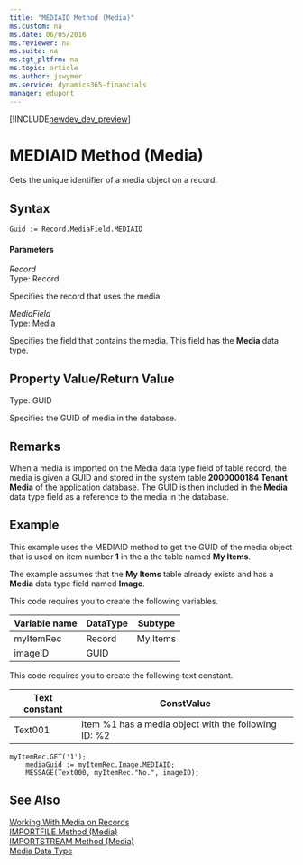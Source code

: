 ```yaml
---
title: "MEDIAID Method (Media)"
ms.custom: na
ms.date: 06/05/2016
ms.reviewer: na
ms.suite: na
ms.tgt_pltfrm: na
ms.topic: article
ms.author: jswymer
ms.service: dynamics365-financials
manager: edupont
---
```


[!INCLUDE[newdev_dev_preview](../includes/newdev_dev_preview.md)]

# MEDIAID Method (Media)
Gets the unique identifier of a media object on a record.  

## Syntax  

```  
Guid := Record.MediaField.MEDIAID  
```  

#### Parameters  
 *Record*  
 Type: Record  

 Specifies the record that uses the media.  

 *MediaField*  
 Type: Media  

 Specifies the field that contains the media. This field has the **Media** data type.  

## Property Value/Return Value  
 Type: GUID  

 Specifies the GUID of media in the database.  

## Remarks  
 When a media is imported on the Media data type field of table record, the media is given a GUID and stored in the system table **2000000184 Tenant Media** of the application database. The GUID is then included in the **Media** data type field as a reference to the media in the database.  

## Example  
This example uses the MEDIAID method to get the GUID of the media object that is used on item number **1** in the a the table named **My Items**.  

The example assumes that  the **My Items** table already exists and has a **Media** data type field named **Image**.

This code requires you to create the following variables.  

|Variable name|DataType|Subtype|  
|-------------------|--------------|-------------|  
|myItemRec|Record|My Items|  
|imageID|GUID||  

This code requires you to create the following text constant.  

|Text constant|ConstValue|  
|-------------------|---------------|  
|Text001|Item %1 has a media object with the following ID: %2|  

```  
myItemRec.GET('1');  
    mediaGuid := myItemRec.Image.MEDIAID;  
    MESSAGE(Text000, myItemRec."No.", imageID);  
```  

## See Also  
 [Working With Media on Records](../devenv-working-with-media-on-records.md)  
 [IMPORTFILE Method \(Media\)](devenv-IMPORTFILE-Method-Media.md)   
 [IMPORTSTREAM Method \(Media\)](devenv-IMPORTSTREAM-Method-Media.md)   
 [Media Data Type](../datatypes/devenv-Media-Data-Type.md)
